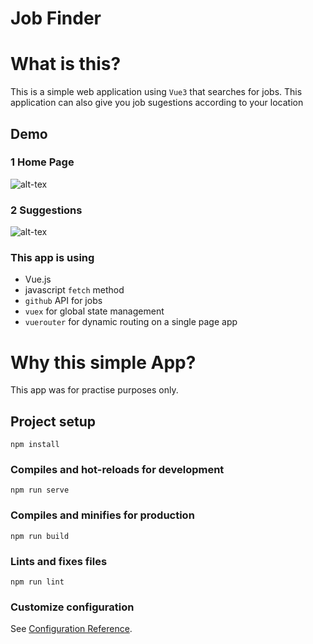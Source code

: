 # Job Finder

# What is this?

This is a simple web application using `Vue3` that searches for jobs. This application can also give you job sugestions according to your location

## Demo

### 1 Home Page

![alt-tex](1)

### 2 Suggestions

![alt-tex](2)

### This app is using

- Vue.js
- javascript `fetch` method
- `github` API for jobs
- `vuex` for global state management
- `vuerouter` for dynamic routing on a single page app

# Why this simple App?

This app was for practise purposes only.

## Project setup

```
npm install
```

### Compiles and hot-reloads for development

```
npm run serve
```

### Compiles and minifies for production

```
npm run build
```

### Lints and fixes files

```
npm run lint
```

### Customize configuration

See [Configuration Reference](https://cli.vuejs.org/config/).
